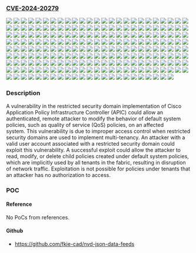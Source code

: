 ### [CVE-2024-20279](https://cve.mitre.org/cgi-bin/cvename.cgi?name=CVE-2024-20279)
![](https://img.shields.io/static/v1?label=Product&message=Cisco%20Application%20Policy%20Infrastructure%20Controller%20(APIC)&color=blue)
![](https://img.shields.io/static/v1?label=Version&message=1.1(1d)%20&color=brightgreen)
![](https://img.shields.io/static/v1?label=Version&message=1.1(1j)%20&color=brightgreen)
![](https://img.shields.io/static/v1?label=Version&message=1.1(1n)%20&color=brightgreen)
![](https://img.shields.io/static/v1?label=Version&message=1.1(1o)%20&color=brightgreen)
![](https://img.shields.io/static/v1?label=Version&message=1.1(1r)%20&color=brightgreen)
![](https://img.shields.io/static/v1?label=Version&message=1.1(1s)%20&color=brightgreen)
![](https://img.shields.io/static/v1?label=Version&message=1.1(2h)%20&color=brightgreen)
![](https://img.shields.io/static/v1?label=Version&message=1.1(2i)%20&color=brightgreen)
![](https://img.shields.io/static/v1?label=Version&message=1.1(3f)%20&color=brightgreen)
![](https://img.shields.io/static/v1?label=Version&message=1.1(4e)%20&color=brightgreen)
![](https://img.shields.io/static/v1?label=Version&message=1.1(4f)%20&color=brightgreen)
![](https://img.shields.io/static/v1?label=Version&message=1.1(4g)%20&color=brightgreen)
![](https://img.shields.io/static/v1?label=Version&message=1.1(4i)%20&color=brightgreen)
![](https://img.shields.io/static/v1?label=Version&message=1.1(4l)%20&color=brightgreen)
![](https://img.shields.io/static/v1?label=Version&message=1.1(4m)%20&color=brightgreen)
![](https://img.shields.io/static/v1?label=Version&message=1.2(1h)%20&color=brightgreen)
![](https://img.shields.io/static/v1?label=Version&message=1.2(1i)%20&color=brightgreen)
![](https://img.shields.io/static/v1?label=Version&message=1.2(1k)%20&color=brightgreen)
![](https://img.shields.io/static/v1?label=Version&message=1.2(1m)%20&color=brightgreen)
![](https://img.shields.io/static/v1?label=Version&message=1.2(2g)%20&color=brightgreen)
![](https://img.shields.io/static/v1?label=Version&message=1.2(2h)%20&color=brightgreen)
![](https://img.shields.io/static/v1?label=Version&message=1.2(2i)%20&color=brightgreen)
![](https://img.shields.io/static/v1?label=Version&message=1.2(2j)%20&color=brightgreen)
![](https://img.shields.io/static/v1?label=Version&message=1.2(3c)%20&color=brightgreen)
![](https://img.shields.io/static/v1?label=Version&message=1.2(3e)%20&color=brightgreen)
![](https://img.shields.io/static/v1?label=Version&message=1.2(3h)%20&color=brightgreen)
![](https://img.shields.io/static/v1?label=Version&message=1.2(3m)%20&color=brightgreen)
![](https://img.shields.io/static/v1?label=Version&message=1.3(1g)%20&color=brightgreen)
![](https://img.shields.io/static/v1?label=Version&message=1.3(1h)%20&color=brightgreen)
![](https://img.shields.io/static/v1?label=Version&message=1.3(1i)%20&color=brightgreen)
![](https://img.shields.io/static/v1?label=Version&message=1.3(1j)%20&color=brightgreen)
![](https://img.shields.io/static/v1?label=Version&message=1.3(2f)%20&color=brightgreen)
![](https://img.shields.io/static/v1?label=Version&message=1.3(2h)%20&color=brightgreen)
![](https://img.shields.io/static/v1?label=Version&message=1.3(2i)%20&color=brightgreen)
![](https://img.shields.io/static/v1?label=Version&message=1.3(2j)%20&color=brightgreen)
![](https://img.shields.io/static/v1?label=Version&message=1.3(2k)%20&color=brightgreen)
![](https://img.shields.io/static/v1?label=Version&message=2.0(1k)%20&color=brightgreen)
![](https://img.shields.io/static/v1?label=Version&message=2.0(1l)%20&color=brightgreen)
![](https://img.shields.io/static/v1?label=Version&message=2.0(1m)%20&color=brightgreen)
![](https://img.shields.io/static/v1?label=Version&message=2.0(1n)%20&color=brightgreen)
![](https://img.shields.io/static/v1?label=Version&message=2.0(1o)%20&color=brightgreen)
![](https://img.shields.io/static/v1?label=Version&message=2.0(1p)%20&color=brightgreen)
![](https://img.shields.io/static/v1?label=Version&message=2.0(1q)%20&color=brightgreen)
![](https://img.shields.io/static/v1?label=Version&message=2.0(1r)%20&color=brightgreen)
![](https://img.shields.io/static/v1?label=Version&message=2.0(2f)%20&color=brightgreen)
![](https://img.shields.io/static/v1?label=Version&message=2.0(2g)%20&color=brightgreen)
![](https://img.shields.io/static/v1?label=Version&message=2.0(2h)%20&color=brightgreen)
![](https://img.shields.io/static/v1?label=Version&message=2.0(2l)%20&color=brightgreen)
![](https://img.shields.io/static/v1?label=Version&message=2.0(2m)%20&color=brightgreen)
![](https://img.shields.io/static/v1?label=Version&message=2.0(2n)%20&color=brightgreen)
![](https://img.shields.io/static/v1?label=Version&message=2.0(2o)%20&color=brightgreen)
![](https://img.shields.io/static/v1?label=Version&message=2.1(1h)%20&color=brightgreen)
![](https://img.shields.io/static/v1?label=Version&message=2.1(1i)%20&color=brightgreen)
![](https://img.shields.io/static/v1?label=Version&message=2.1(2e)%20&color=brightgreen)
![](https://img.shields.io/static/v1?label=Version&message=2.1(2f)%20&color=brightgreen)
![](https://img.shields.io/static/v1?label=Version&message=2.1(2g)%20&color=brightgreen)
![](https://img.shields.io/static/v1?label=Version&message=2.1(2k)%20&color=brightgreen)
![](https://img.shields.io/static/v1?label=Version&message=2.1(3g)%20&color=brightgreen)
![](https://img.shields.io/static/v1?label=Version&message=2.1(3h)%20&color=brightgreen)
![](https://img.shields.io/static/v1?label=Version&message=2.1(3j)%20&color=brightgreen)
![](https://img.shields.io/static/v1?label=Version&message=2.1(4a)%20&color=brightgreen)
![](https://img.shields.io/static/v1?label=Version&message=2.2(1k)%20&color=brightgreen)
![](https://img.shields.io/static/v1?label=Version&message=2.2(1n)%20&color=brightgreen)
![](https://img.shields.io/static/v1?label=Version&message=2.2(1o)%20&color=brightgreen)
![](https://img.shields.io/static/v1?label=Version&message=2.2(2e)%20&color=brightgreen)
![](https://img.shields.io/static/v1?label=Version&message=2.2(2f)%20&color=brightgreen)
![](https://img.shields.io/static/v1?label=Version&message=2.2(2i)%20&color=brightgreen)
![](https://img.shields.io/static/v1?label=Version&message=2.2(2j)%20&color=brightgreen)
![](https://img.shields.io/static/v1?label=Version&message=2.2(2k)%20&color=brightgreen)
![](https://img.shields.io/static/v1?label=Version&message=2.2(2q)%20&color=brightgreen)
![](https://img.shields.io/static/v1?label=Version&message=2.2(3j)%20&color=brightgreen)
![](https://img.shields.io/static/v1?label=Version&message=2.2(3p)%20&color=brightgreen)
![](https://img.shields.io/static/v1?label=Version&message=2.2(3r)%20&color=brightgreen)
![](https://img.shields.io/static/v1?label=Version&message=2.2(3s)%20&color=brightgreen)
![](https://img.shields.io/static/v1?label=Version&message=2.2(3t)%20&color=brightgreen)
![](https://img.shields.io/static/v1?label=Version&message=2.2(4f)%20&color=brightgreen)
![](https://img.shields.io/static/v1?label=Version&message=2.2(4p)%20&color=brightgreen)
![](https://img.shields.io/static/v1?label=Version&message=2.2(4q)%20&color=brightgreen)
![](https://img.shields.io/static/v1?label=Version&message=2.2(4r)%20&color=brightgreen)
![](https://img.shields.io/static/v1?label=Version&message=2.3(1e)%20&color=brightgreen)
![](https://img.shields.io/static/v1?label=Version&message=2.3(1f)%20&color=brightgreen)
![](https://img.shields.io/static/v1?label=Version&message=2.3(1i)%20&color=brightgreen)
![](https://img.shields.io/static/v1?label=Version&message=2.3(1l)%20&color=brightgreen)
![](https://img.shields.io/static/v1?label=Version&message=2.3(1o)%20&color=brightgreen)
![](https://img.shields.io/static/v1?label=Version&message=2.3(1p)%20&color=brightgreen)
![](https://img.shields.io/static/v1?label=Version&message=3.0(1i)%20&color=brightgreen)
![](https://img.shields.io/static/v1?label=Version&message=3.0(1k)%20&color=brightgreen)
![](https://img.shields.io/static/v1?label=Version&message=3.0(2h)%20&color=brightgreen)
![](https://img.shields.io/static/v1?label=Version&message=3.0(2k)%20&color=brightgreen)
![](https://img.shields.io/static/v1?label=Version&message=3.0(2m)%20&color=brightgreen)
![](https://img.shields.io/static/v1?label=Version&message=3.0(2n)%20&color=brightgreen)
![](https://img.shields.io/static/v1?label=Version&message=3.1(1i)%20&color=brightgreen)
![](https://img.shields.io/static/v1?label=Version&message=3.1(2m)%20&color=brightgreen)
![](https://img.shields.io/static/v1?label=Version&message=3.1(2o)%20&color=brightgreen)
![](https://img.shields.io/static/v1?label=Version&message=3.1(2p)%20&color=brightgreen)
![](https://img.shields.io/static/v1?label=Version&message=3.1(2q)%20&color=brightgreen)
![](https://img.shields.io/static/v1?label=Version&message=3.1(2s)%20&color=brightgreen)
![](https://img.shields.io/static/v1?label=Version&message=3.1(2t)%20&color=brightgreen)
![](https://img.shields.io/static/v1?label=Version&message=3.1(2u)%20&color=brightgreen)
![](https://img.shields.io/static/v1?label=Version&message=3.1(2v)%20&color=brightgreen)
![](https://img.shields.io/static/v1?label=Version&message=3.2(10e)%20&color=brightgreen)
![](https://img.shields.io/static/v1?label=Version&message=3.2(10f)%20&color=brightgreen)
![](https://img.shields.io/static/v1?label=Version&message=3.2(10g)%20&color=brightgreen)
![](https://img.shields.io/static/v1?label=Version&message=3.2(1l)%20&color=brightgreen)
![](https://img.shields.io/static/v1?label=Version&message=3.2(1m)%20&color=brightgreen)
![](https://img.shields.io/static/v1?label=Version&message=3.2(2l)%20&color=brightgreen)
![](https://img.shields.io/static/v1?label=Version&message=3.2(2o)%20&color=brightgreen)
![](https://img.shields.io/static/v1?label=Version&message=3.2(3i)%20&color=brightgreen)
![](https://img.shields.io/static/v1?label=Version&message=3.2(3j)%20&color=brightgreen)
![](https://img.shields.io/static/v1?label=Version&message=3.2(3n)%20&color=brightgreen)
![](https://img.shields.io/static/v1?label=Version&message=3.2(3o)%20&color=brightgreen)
![](https://img.shields.io/static/v1?label=Version&message=3.2(3r)%20&color=brightgreen)
![](https://img.shields.io/static/v1?label=Version&message=3.2(3s)%20&color=brightgreen)
![](https://img.shields.io/static/v1?label=Version&message=3.2(41d)%20&color=brightgreen)
![](https://img.shields.io/static/v1?label=Version&message=3.2(4d)%20&color=brightgreen)
![](https://img.shields.io/static/v1?label=Version&message=3.2(4e)%20&color=brightgreen)
![](https://img.shields.io/static/v1?label=Version&message=3.2(5d)%20&color=brightgreen)
![](https://img.shields.io/static/v1?label=Version&message=3.2(5e)%20&color=brightgreen)
![](https://img.shields.io/static/v1?label=Version&message=3.2(5f)%20&color=brightgreen)
![](https://img.shields.io/static/v1?label=Version&message=3.2(6i)%20&color=brightgreen)
![](https://img.shields.io/static/v1?label=Version&message=3.2(7f)%20&color=brightgreen)
![](https://img.shields.io/static/v1?label=Version&message=3.2(7k)%20&color=brightgreen)
![](https://img.shields.io/static/v1?label=Version&message=3.2(8d)%20&color=brightgreen)
![](https://img.shields.io/static/v1?label=Version&message=3.2(9b)%20&color=brightgreen)
![](https://img.shields.io/static/v1?label=Version&message=3.2(9f)%20&color=brightgreen)
![](https://img.shields.io/static/v1?label=Version&message=3.2(9h)%20&color=brightgreen)
![](https://img.shields.io/static/v1?label=Version&message=4.0(1h)%20&color=brightgreen)
![](https://img.shields.io/static/v1?label=Version&message=4.0(2c)%20&color=brightgreen)
![](https://img.shields.io/static/v1?label=Version&message=4.0(3c)%20&color=brightgreen)
![](https://img.shields.io/static/v1?label=Version&message=4.0(3d)%20&color=brightgreen)
![](https://img.shields.io/static/v1?label=Version&message=4.1(1a)%20&color=brightgreen)
![](https://img.shields.io/static/v1?label=Version&message=4.1(1i)%20&color=brightgreen)
![](https://img.shields.io/static/v1?label=Version&message=4.1(1j)%20&color=brightgreen)
![](https://img.shields.io/static/v1?label=Version&message=4.1(1k)%20&color=brightgreen)
![](https://img.shields.io/static/v1?label=Version&message=4.1(1l)%20&color=brightgreen)
![](https://img.shields.io/static/v1?label=Version&message=4.1(2g)%20&color=brightgreen)
![](https://img.shields.io/static/v1?label=Version&message=4.1(2m)%20&color=brightgreen)
![](https://img.shields.io/static/v1?label=Version&message=4.1(2o)%20&color=brightgreen)
![](https://img.shields.io/static/v1?label=Version&message=4.1(2s)%20&color=brightgreen)
![](https://img.shields.io/static/v1?label=Version&message=4.1(2u)%20&color=brightgreen)
![](https://img.shields.io/static/v1?label=Version&message=4.1(2w)%20&color=brightgreen)
![](https://img.shields.io/static/v1?label=Version&message=4.1(2x)%20&color=brightgreen)
![](https://img.shields.io/static/v1?label=Version&message=4.2(1g)%20&color=brightgreen)
![](https://img.shields.io/static/v1?label=Version&message=4.2(1i)%20&color=brightgreen)
![](https://img.shields.io/static/v1?label=Version&message=4.2(1j)%20&color=brightgreen)
![](https://img.shields.io/static/v1?label=Version&message=4.2(1l)%20&color=brightgreen)
![](https://img.shields.io/static/v1?label=Version&message=4.2(2e)%20&color=brightgreen)
![](https://img.shields.io/static/v1?label=Version&message=4.2(2f)%20&color=brightgreen)
![](https://img.shields.io/static/v1?label=Version&message=4.2(2g)%20&color=brightgreen)
![](https://img.shields.io/static/v1?label=Version&message=4.2(3j)%20&color=brightgreen)
![](https://img.shields.io/static/v1?label=Version&message=4.2(3l)%20&color=brightgreen)
![](https://img.shields.io/static/v1?label=Version&message=4.2(3n)%20&color=brightgreen)
![](https://img.shields.io/static/v1?label=Version&message=4.2(3q)%20&color=brightgreen)
![](https://img.shields.io/static/v1?label=Version&message=4.2(4i)%20&color=brightgreen)
![](https://img.shields.io/static/v1?label=Version&message=4.2(4k)%20&color=brightgreen)
![](https://img.shields.io/static/v1?label=Version&message=4.2(4o)%20&color=brightgreen)
![](https://img.shields.io/static/v1?label=Version&message=4.2(4p)%20&color=brightgreen)
![](https://img.shields.io/static/v1?label=Version&message=4.2(5k)%20&color=brightgreen)
![](https://img.shields.io/static/v1?label=Version&message=4.2(5l)%20&color=brightgreen)
![](https://img.shields.io/static/v1?label=Version&message=4.2(5n)%20&color=brightgreen)
![](https://img.shields.io/static/v1?label=Version&message=4.2(6d)%20&color=brightgreen)
![](https://img.shields.io/static/v1?label=Version&message=4.2(6g)%20&color=brightgreen)
![](https://img.shields.io/static/v1?label=Version&message=4.2(6h)%20&color=brightgreen)
![](https://img.shields.io/static/v1?label=Version&message=4.2(6l)%20&color=brightgreen)
![](https://img.shields.io/static/v1?label=Version&message=4.2(6o)%20&color=brightgreen)
![](https://img.shields.io/static/v1?label=Version&message=4.2(7f)%20&color=brightgreen)
![](https://img.shields.io/static/v1?label=Version&message=4.2(7l)%20&color=brightgreen)
![](https://img.shields.io/static/v1?label=Version&message=4.2(7q)%20&color=brightgreen)
![](https://img.shields.io/static/v1?label=Version&message=4.2(7r)%20&color=brightgreen)
![](https://img.shields.io/static/v1?label=Version&message=4.2(7s)%20&color=brightgreen)
![](https://img.shields.io/static/v1?label=Version&message=4.2(7t)%20&color=brightgreen)
![](https://img.shields.io/static/v1?label=Version&message=4.2(7u)%20&color=brightgreen)
![](https://img.shields.io/static/v1?label=Version&message=4.2(7v)%20&color=brightgreen)
![](https://img.shields.io/static/v1?label=Version&message=4.2(7w)%20&color=brightgreen)
![](https://img.shields.io/static/v1?label=Version&message=5.0(1k)%20&color=brightgreen)
![](https://img.shields.io/static/v1?label=Version&message=5.0(1l)%20&color=brightgreen)
![](https://img.shields.io/static/v1?label=Version&message=5.0(2e)%20&color=brightgreen)
![](https://img.shields.io/static/v1?label=Version&message=5.0(2h)%20&color=brightgreen)
![](https://img.shields.io/static/v1?label=Version&message=5.1(1h)%20&color=brightgreen)
![](https://img.shields.io/static/v1?label=Version&message=5.1(2e)%20&color=brightgreen)
![](https://img.shields.io/static/v1?label=Version&message=5.1(3e)%20&color=brightgreen)
![](https://img.shields.io/static/v1?label=Version&message=5.1(4c)%20&color=brightgreen)
![](https://img.shields.io/static/v1?label=Version&message=5.2(1g)%20&color=brightgreen)
![](https://img.shields.io/static/v1?label=Version&message=5.2(2e)%20&color=brightgreen)
![](https://img.shields.io/static/v1?label=Version&message=5.2(2f)%20&color=brightgreen)
![](https://img.shields.io/static/v1?label=Version&message=5.2(2g)%20&color=brightgreen)
![](https://img.shields.io/static/v1?label=Version&message=5.2(2h)%20&color=brightgreen)
![](https://img.shields.io/static/v1?label=Version&message=5.2(3e)%20&color=brightgreen)
![](https://img.shields.io/static/v1?label=Version&message=5.2(3f)%20&color=brightgreen)
![](https://img.shields.io/static/v1?label=Version&message=5.2(3g)%20&color=brightgreen)
![](https://img.shields.io/static/v1?label=Version&message=5.2(4d)%20&color=brightgreen)
![](https://img.shields.io/static/v1?label=Version&message=5.2(4e)%20&color=brightgreen)
![](https://img.shields.io/static/v1?label=Version&message=5.2(4f)%20&color=brightgreen)
![](https://img.shields.io/static/v1?label=Version&message=5.2(4h)%20&color=brightgreen)
![](https://img.shields.io/static/v1?label=Version&message=5.2(5c)%20&color=brightgreen)
![](https://img.shields.io/static/v1?label=Version&message=5.2(5d)%20&color=brightgreen)
![](https://img.shields.io/static/v1?label=Version&message=5.2(5e)%20&color=brightgreen)
![](https://img.shields.io/static/v1?label=Version&message=5.2(6e)%20&color=brightgreen)
![](https://img.shields.io/static/v1?label=Version&message=5.2(6g)%20&color=brightgreen)
![](https://img.shields.io/static/v1?label=Version&message=5.2(6h)%20&color=brightgreen)
![](https://img.shields.io/static/v1?label=Version&message=5.2(7f)%20&color=brightgreen)
![](https://img.shields.io/static/v1?label=Version&message=5.2(7g)%20&color=brightgreen)
![](https://img.shields.io/static/v1?label=Version&message=5.2(8d)%20&color=brightgreen)
![](https://img.shields.io/static/v1?label=Version&message=5.2(8e)%20&color=brightgreen)
![](https://img.shields.io/static/v1?label=Version&message=5.2(8f)%20&color=brightgreen)
![](https://img.shields.io/static/v1?label=Version&message=5.2(8g)%20&color=brightgreen)
![](https://img.shields.io/static/v1?label=Version&message=5.2(8h)%20&color=brightgreen)
![](https://img.shields.io/static/v1?label=Version&message=5.2(8i)%20&color=brightgreen)
![](https://img.shields.io/static/v1?label=Version&message=5.3(1d)%20&color=brightgreen)
![](https://img.shields.io/static/v1?label=Version&message=5.3(2a)%20&color=brightgreen)
![](https://img.shields.io/static/v1?label=Version&message=5.3(2b)%20&color=brightgreen)
![](https://img.shields.io/static/v1?label=Version&message=6.0(1g)%20&color=brightgreen)
![](https://img.shields.io/static/v1?label=Version&message=6.0(1j)%20&color=brightgreen)
![](https://img.shields.io/static/v1?label=Version&message=6.0(2h)%20&color=brightgreen)
![](https://img.shields.io/static/v1?label=Version&message=6.0(2j)%20&color=brightgreen)
![](https://img.shields.io/static/v1?label=Version&message=6.0(3d)%20&color=brightgreen)
![](https://img.shields.io/static/v1?label=Version&message=6.0(3e)%20&color=brightgreen)
![](https://img.shields.io/static/v1?label=Version&message=6.0(3g)%20&color=brightgreen)
![](https://img.shields.io/static/v1?label=Version&message=6.0(4c)%20&color=brightgreen)
![](https://img.shields.io/static/v1?label=Version&message=6.0(5h)%20&color=brightgreen)
![](https://img.shields.io/static/v1?label=Version&message=6.0(5j)%20&color=brightgreen)
![](https://img.shields.io/static/v1?label=Vulnerability&message=Improper%20Access%20Control&color=brightgreen)

### Description

A vulnerability in the restricted security domain implementation of Cisco Application Policy Infrastructure Controller (APIC) could allow an authenticated, remote attacker to modify the behavior of default system policies, such as quality of service (QoS) policies, on an affected system.&nbsp;This vulnerability is due to improper access control when restricted security domains are used to implement multi-tenancy. An attacker with a valid user account associated with a restricted security domain could exploit this vulnerability. A successful exploit could allow the attacker to read, modify, or delete child policies created under default system policies, which are implicitly used by all tenants in the fabric, resulting in disruption of network traffic. Exploitation is not possible for policies under tenants that an attacker has no authorization to access.

### POC

#### Reference
No PoCs from references.

#### Github
- https://github.com/fkie-cad/nvd-json-data-feeds

